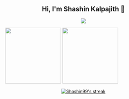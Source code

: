 <h2 align="center">Hi, I'm Shashin Kalpajith 👋</h2>
<p align="center">
  <a align="center" href="https://github.com/DenverCoder1/readme-typing-svg"><img src="https://readme-typing-svg.herokuapp.com?&font=IBM+Plex+Sans&color=0369a1&size=25&lines=WELCOME+TO+MY+GITHUB+PROFILE!;I'M+A+FULL+STACK+DEVELOPER;UNDERGRADUATE+STUDENT;" /></a>
</p>

<p float="left">
<img height="180em" src="https://github-readme-stats-git-masterrstaa-rickstaa.vercel.app/api?username=Shashin99&show_icons=true&hide_border=true&&count_private=true&include_all_commits=true" /> 
<img height="180em" src="https://github-readme-stats-git-masterrstaa-rickstaa.vercel.app/api/top-langs/?username=Shashin99&show_icons=true&hide_border=false&layout=compact&langs_count=8"/>
</p>


<p align="center">
    <a href="https://github.com/Shashin99/github-readme-streak-stats">
        <img title="🔥 Get streak stats for your profile at git.io/streak-stats" alt="Shashin99's streak" src="https://github-readme-streak-stats.herokuapp.com/?user=Shashin99&theme=black-ice&hide_border=true&stroke=0000&background=060A0CD0"/>
    </a>
 </p>

